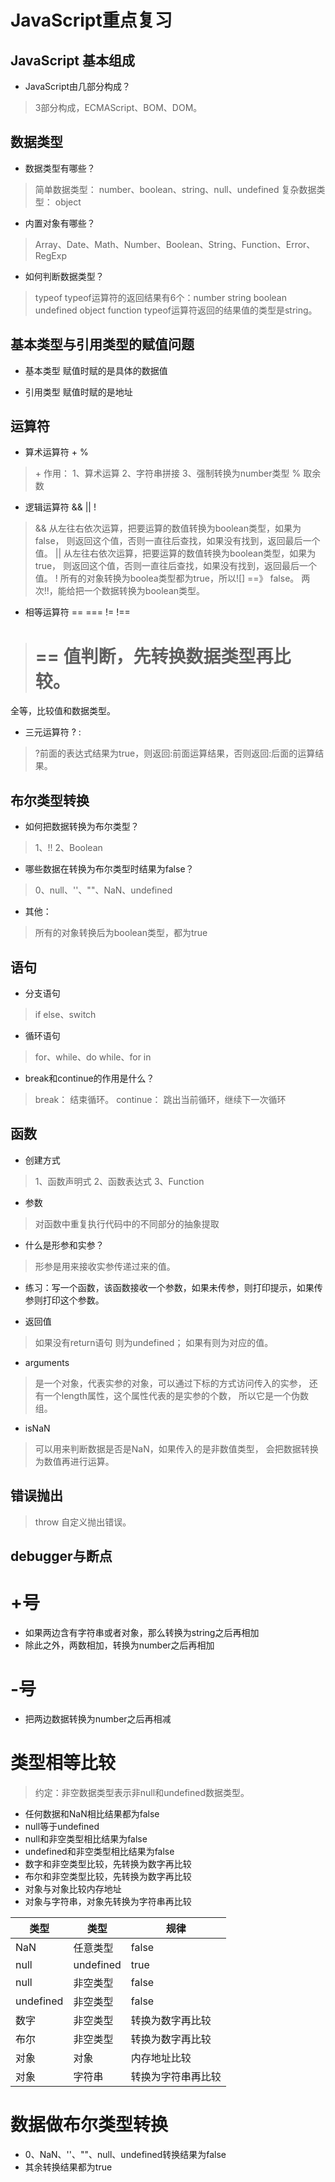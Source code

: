 # JavaScript重点复习

## JavaScript 基本组成

- JavaScript由几部分构成？
> 3部分构成，ECMAScript、BOM、DOM。

## 数据类型

- 数据类型有哪些？
> 简单数据类型：
number、boolean、string、null、undefined
复杂数据类型：
object

- 内置对象有哪些？
> Array、Date、Math、Number、Boolean、String、Function、Error、RegExp

- 如何判断数据类型？
> typeof 
typeof运算符的返回结果有6个：number string boolean undefined object function
typeof运算符返回的结果值的类型是string。

## 基本类型与引用类型的赋值问题

- 基本类型
赋值时赋的是具体的数据值

- 引用类型
赋值时赋的是地址

## 运算符

- 算术运算符 + %
> \+ 作用：
1、算术运算
2、字符串拼接
3、强制转换为number类型
> % 取余数

- 逻辑运算符 && || !
> && 
从左往右依次运算，把要运算的数值转换为boolean类型，如果为false，
则返回这个值，否则一直往后查找，如果没有找到，返回最后一个值。
> ||
从左往右依次运算，把要运算的数值转换为boolean类型，如果为true，
则返回这个值，否则一直往后查找，如果没有找到，返回最后一个值。
> !
所有的对象转换为boolea类型都为true，所以![] ==》 false。
两次!!，能给把一个数据转换为boolean类型。

- 相等运算符 == === != !==
> == 
值判断，先转换数据类型再比较。
> === 
全等，比较值和数据类型。

- 三元运算符 ? :
> ?前面的表达式结果为true，则返回:前面运算结果，否则返回:后面的运算结果。 

## 布尔类型转换

- 如何把数据转换为布尔类型？
> 1、!! 
2、Boolean

- 哪些数据在转换为布尔类型时结果为false？
> 0、null、''、""、NaN、undefined

- 其他：
> 所有的对象转换后为boolean类型，都为true

## 语句

- 分支语句
> if else、switch

- 循环语句
> for、while、do while、for in

- break和continue的作用是什么？
> break：
结束循环。
continue：
跳出当前循环，继续下一次循环

## 函数

- 创建方式
> 1、函数声明式
2、函数表达式
3、Function

- 参数
> 对函数中重复执行代码中的不同部分的抽象提取

- 什么是形参和实参？
> 形参是用来接收实参传递过来的值。

- 练习：写一个函数，该函数接收一个参数，如果未传参，则打印提示，如果传参则打印这个参数。

- 返回值
> 如果没有return语句 则为undefined；
如果有则为对应的值。

- arguments
> 是一个对象，代表实参的对象，可以通过下标的方式访问传入的实参，
还有一个length属性，这个属性代表的是实参的个数，
所以它是一个伪数组。

- isNaN
> 可以用来判断数据是否是NaN，如果传入的是非数值类型，
会把数据转换为数值再进行运算。

## 错误抛出
> throw 
自定义抛出错误。

## debugger与断点

# +号
- 如果两边含有字符串或者对象，那么转换为string之后再相加
- 除此之外，两数相加，转换为number之后再相加

# -号
- 把两边数据转换为number之后再相减

# 类型相等比较
> 约定：非空数据类型表示非null和undefined数据类型。

- 任何数据和NaN相比结果都为false
- null等于undefined
- null和非空类型相比结果为false
- undefined和非空类型相比结果为false
- 数字和非空类型比较，先转换为数字再比较
- 布尔和非空类型比较，先转换为数字再比较
- 对象与对象比较内存地址
- 对象与字符串，对象先转换为字符串再比较

类型 | 类型 | 规律
---|---|---
NaN | 任意类型 | false
null | undefined | true
null | 非空类型 | false
undefined | 非空类型 | false
数字 | 非空类型 | 转换为数字再比较
布尔 | 非空类型 | 转换为数字再比较
对象 | 对象 | 内存地址比较
对象 | 字符串 | 转换为字符串再比较

# 数据做布尔类型转换
- 0、NaN、''、""、null、undefined转换结果为false
- 其余转换结果都为true


